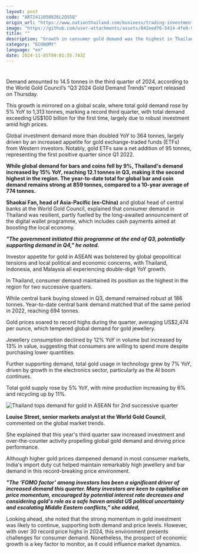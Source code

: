 ```yaml
---
layout: post
code: "ART2411050826L2QS5Q"
origin_url: "https://www.nationthailand.com/business/trading-investment/40042853"
image: "https://github.com/user-attachments/assets/842eed76-5414-4fe8-9bf3-40b4b0bbe6b5"
title: ""
description: "Growth in consumer gold demand was the highest in Thailand among ASEAN countries for the second consecutive quarter, with an 11% year-on-year (YoY) increase."
category: "ECONOMY"
language: "en"
date: 2024-11-05T09:01:55.743Z
---
```


# 









Demand amounted to 14.5 tonnes in the third quarter of 2024, according to the World Gold Council’s “Q3 2024 Gold Demand Trends” report released on Thursday.

This growth is mirrored on a global scale, where total gold demand rose by 5% YoY to 1,313 tonnes, marking a record third quarter, with total demand exceeding US$100 billion for the first time, largely due to robust investment amid high prices.

Global investment demand more than doubled YoY to 364 tonnes, largely driven by an increased appetite for gold exchange-traded funds (ETFs) from Western investors. Notably, gold ETFs saw a net addition of 95 tonnes, representing the first positive quarter since Q1 2022.

**While global demand for bars and coins fell by 9%, Thailand's demand increased by 15% YoY, reaching 12.1 tonnes in Q3, making it the second highest in the region. The year-to-date total for global bar and coin demand remains strong at 859 tonnes, compared to a 10-year average of 774 tonnes.**

**Shaokai Fan, head of Asia-Pacific (ex-China)** and global head of central banks at the World Gold Council, explained that consumer demand in Thailand was resilient, partly fuelled by the long-awaited announcement of the digital wallet programme, which includes cash payments aimed at boosting the local economy.

_**"The government initiated this programme at the end of Q3, potentially supporting demand in Q4," he noted.**_

Investor appetite for gold in ASEAN was bolstered by global geopolitical tensions and local political and economic concerns, with Thailand, Indonesia, and Malaysia all experiencing double-digit YoY growth.

In Thailand, consumer demand maintained its position as the highest in the region for two successive quarters.

While central bank buying slowed in Q3, demand remained robust at 186 tonnes. Year-to-date central bank demand matched that of the same period in 2022, reaching 694 tonnes.

Gold prices soared to record highs during the quarter, averaging US$2,474 per ounce, which tempered global demand for gold jewellery.

Jewellery consumption declined by 12% YoY in volume but increased by 13% in value, suggesting that consumers are willing to spend more despite purchasing lower quantities.

Further supporting demand, total gold usage in technology grew by 7% YoY, driven by growth in the electronics sector, particularly as the AI boom continues.

Total gold supply rose by 5% YoY, with mine production increasing by 6% and recycling up by 11%.

  ![Thailand tops demand for gold in ASEAN  for 2nd successive quarter](https://github.com/user-attachments/assets/e6f4074d-0e9c-45ea-aac1-a3ada8b55248)

**Louise Street, senior markets analyst at the World Gold Council**, commented on the global market trends.

She explained that this year's third quarter saw increased investment and over-the-counter activity propelling global gold demand and driving price performance.

Although higher gold prices dampened demand in most consumer markets, India's import duty cut helped maintain remarkably high jewellery and bar demand in this record-breaking price environment.

_**"The ‘FOMO factor’ among investors has been a significant driver of increased demand this quarter. Many investors are keen to capitalise on price momentum, encouraged by potential interest rate decreases and considering gold's role as a safe haven amidst US political uncertainty and escalating Middle Eastern conflicts," she added,**_

Looking ahead, she noted that the strong momentum in gold investment was likely to continue, supporting both demand and price levels. However, with over 30 record price highs in 2024, this environment presents challenges for consumer demand. Nonetheless, the prospect of economic growth is a key factor to monitor, as it could influence market dynamics.